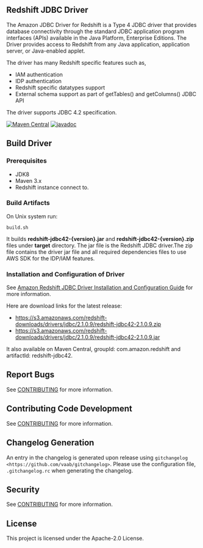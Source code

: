 ## Redshift JDBC Driver

The Amazon JDBC Driver for Redshift is a Type 4 JDBC driver that provides database connectivity through the standard JDBC application program interfaces (APIs) available in the Java Platform, Enterprise Editions. The Driver provides access to Redshift from any Java application, application server, or Java-enabled applet.

The driver has many Redshift specific features such as,

* IAM authentication
* IDP authentication
* Redshift specific datatypes support
* External schema support as part of getTables() and getColumns() JDBC API

The driver supports JDBC 4.2 specification.

[![Maven Central](https://maven-badges.herokuapp.com/maven-central/com.amazon.redshift/redshift-jdbc42/badge.svg)](https://maven-badges.herokuapp.com/maven-central/com.amazon.redshift/redshift-jdbc42)
[![javadoc](https://javadoc.io/badge2/com.amazon.redshift/redshift-jdbc42/javadoc.svg)](https://javadoc.io/doc/com.amazon.redshift/redshift-jdbc42)

## Build Driver
### Prerequisites
* JDK8
* Maven 3.x
* Redshift instance connect to.

### Build Artifacts
On Unix system run:
```
build.sh
```
It builds **redshift-jdbc42-{version}.jar** and **redshift-jdbc42-{version}.zip** files under **target** directory. 
The jar file is the Redshift JDBC driver.The zip file contains the driver jar file and all required dependencies files to use AWS SDK for the IDP/IAM features.

### Installation and Configuration of Driver

See [Amazon Redshift JDBC Driver Installation and Configuration Guide](https://docs.aws.amazon.com/redshift/latest/mgmt/jdbc20-install.html) for more information.

Here are download links for the latest release:

* https://s3.amazonaws.com/redshift-downloads/drivers/jdbc/2.1.0.9/redshift-jdbc42-2.1.0.9.zip
* https://s3.amazonaws.com/redshift-downloads/drivers/jdbc/2.1.0.9/redshift-jdbc42-2.1.0.9.jar

It also available on Maven Central, groupId: com.amazon.redshift and artifactId: redshift-jdbc42.

## Report Bugs

See [CONTRIBUTING](CONTRIBUTING.md#Reporting-Bugs/Feature-Requests) for more information.

## Contributing Code Development

See [CONTRIBUTING](CONTRIBUTING.md#Contributing-via-Pull-Requests) for more information.

 ## Changelog Generation
 An entry in the changelog is generated upon release using `gitchangelog <https://github.com/vaab/gitchangelog>`.
 Please use the configuration file, ``.gitchangelog.rc`` when generating the changelog.
	 
## Security

See [CONTRIBUTING](CONTRIBUTING.md#security-issue-notifications) for more information.

## License

This project is licensed under the Apache-2.0 License.

